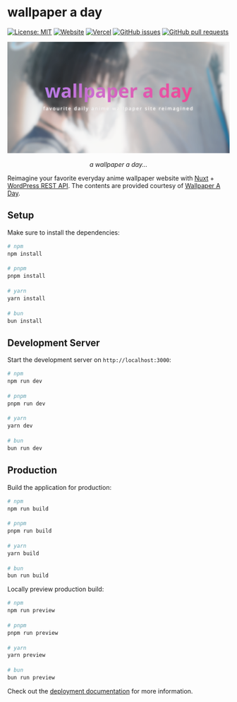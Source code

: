 # wallpaper a day

[![License: MIT](https://img.shields.io/badge/license-MIT-blue)](LICENSE)
[![Website](https://img.shields.io/website?url=https://wallpaper-a-day.vercel.app/)](https://wallpaper-a-day.vercel.app/)
[![Vercel](https://vercelbadge.vercel.app/api/richeyphu/wallpaper-a-day)](https://wallpaper-a-day.vercel.app/)
[![GitHub issues](https://img.shields.io/github/issues/richeyphu/wallpaper-a-day)](https://github.com/richeyphu/wallpaper-a-day/issues)
[![GitHub pull requests](https://img.shields.io/github/issues-pr/richeyphu/wallpaper-a-day)](https://github.com/richeyphu/wallpaper-a-day/pulls)

[![cover](public/images/cover.png)](https://wallpaper-a-day.vercel.app/)

<p align="center">
  <i>a wallpaper a day...</i>
</p>

Reimagine your favorite everyday anime wallpaper website with [Nuxt](https://nuxt.com/) + [WordPress REST API](https://developer.wordpress.org/rest-api/). The contents are provided courtesy of [Wallpaper A Day](https://wallpaper-a-day.com/).

<!--
# Nuxt 3 Minimal Starter

Look at the [Nuxt 3 documentation](https://nuxt.com/docs/getting-started/introduction) to learn more.
-->

## Setup

Make sure to install the dependencies:

```bash
# npm
npm install

# pnpm
pnpm install

# yarn
yarn install

# bun
bun install
```

## Development Server

Start the development server on `http://localhost:3000`:

```bash
# npm
npm run dev

# pnpm
pnpm run dev

# yarn
yarn dev

# bun
bun run dev
```

## Production

Build the application for production:

```bash
# npm
npm run build

# pnpm
pnpm run build

# yarn
yarn build

# bun
bun run build
```

Locally preview production build:

```bash
# npm
npm run preview

# pnpm
pnpm run preview

# yarn
yarn preview

# bun
bun run preview
```

Check out the [deployment documentation](https://nuxt.com/docs/getting-started/deployment) for more information.

